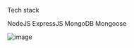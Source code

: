 Tech stack

NodeJS
ExpressJS
MongoDB
Mongoose


![image](https://user-images.githubusercontent.com/20209497/93025466-ddfd1500-f5c3-11ea-9088-3de9979f3e13.png)

